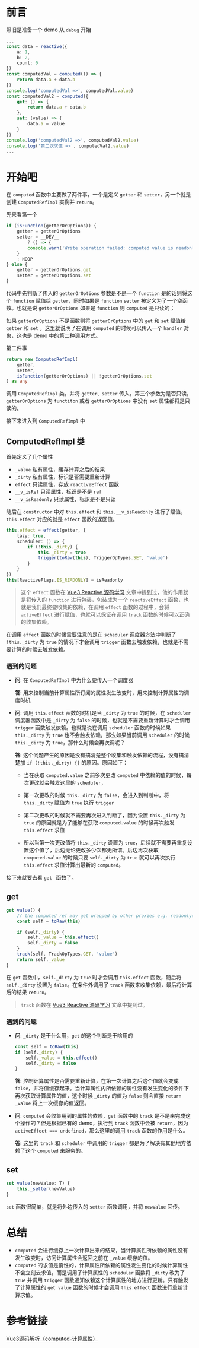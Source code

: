 # 前言

照旧是准备一个 demo 从 `debug` 开始

```typescript
...
const data = reactive({
    a: 1,
    b: 2,
    count: 0
})
const computedVal = computed(() => {
    return data.a + data.b
})
console.log('computedVal =>', computedVal.value)
const computedVal2 = computed({
    get: () => {
        return data.a + data.b
    },
    set: (value) => {
        data.a = value
    }
})
console.log('computedVal2 =>', computedVal2.value)
console.log('第二次求值 =>', computedVal2.value)
...
```

# 开始吧

在 `computed` 函数中主要做了两件事，一个是定义 `getter` 和 `setter`，另一个就是创建 `ComputedRefImpl` 实例并 `return`。

先来看第一个

```typescript
if (isFunction(getterOrOptions)) {
    getter = getterOrOptions
    setter = __DEV__
        ? () => {
        console.warn('Write operation failed: computed value is readonly')
    }
    : NOOP
} else {
    getter = getterOrOptions.get
    setter = getterOrOptions.set
}
```

代码中先判断了传入的 `getterOrOptions` 参数是不是一个 `function` 是的话则将这个 `function` 赋值给 `getter`，同时如果是 `function` `setter` 被定义为了一个空函数。也就是说 `getterOrOptions` 如果是 `function` 则 `computed` 是只读的；

如果 `getterOrOptions` 不是函数则将  `getterOrOptions` 中的 `get` 和 `set` 赋值给 `getter` 和 `set` 。这里就说明了在调用 `computed` 的时候可以传入一个 `handler` 对象，这也是 demo 中的第二种调用方式。

第二件事

```typescript
return new ComputedRefImpl(
    getter,
    setter,
    isFunction(getterOrOptions) || !getterOrOptions.set
) as any
```

调用 `ComputedRefImpl` 类，并将 `getter、setter` 传入。第三个参数为是否只读，`getterOrOptions` 为 `functiton` 或者 `getterOrOptions` 中没有 `set` 属性都将是只读的。

接下来进入到 `ComputedRefImpl` 中

## ComputedRefImpl 类

首先定义了几个属性

- `_value` 私有属性，缓存计算之后的结果
- `_dirty` 私有属性，标识是否需要重新计算
- `effect` 只读属性，存放 `reactiveEffect` 函数
- `__v_isRef` 只读属性，标识是不是 `ref` 
- `__v_isReadonly` 只读属性，标识是不是只读

随后在 `constructor` 中对 `this.effect` 和 `this.__v_isReadonly` 进行了赋值，`this.effect` 对应的就是 `effect` 函数的返回值。

```typescript
this.effect = effect(getter, {
    lazy: true,
    scheduler: () => {
        if (!this._dirty) {
            this._dirty = true
            trigger(toRaw(this), TriggerOpTypes.SET, 'value')
        }
    }
})
this[ReactiveFlags.IS_READONLY] = isReadonly
```

> 这个 `effect` 函数在 [Vue3 Reactive 源码学习](https://juejin.cn/post/6991287842613755935) 文章中提到过，他的作用就是将传入的 `function` 进行包装，包装成为一个 `reactiveEffect` 函数，也就是我们最终要收集的依赖，在调用 `effect` 函数的过程中，会将 `activeEffect` 进行赋值，也就可以保证在调用 `track` 函数的时候可以正确的收集依赖。

在调用 `effect` 函数的时候需要注意的是在 `scheduler` 调度器方法中判断了 `!this._dirty` 为 `true` 的情况下才会调用 `trigger` 函数去触发依赖，也就是不需要计算的时候去触发依赖。

### 遇到的问题

- **问**: 在 `ComputedRefImpl` 中为什么要传入一个调度器

  **答**: 用来控制当前计算属性所订阅的属性发生改变时，用来控制计算属性的调度时机

- **问**: 调用 `this.effect` 函数的时机是当 `_dirty` 为 `true` 的时候，在 `scheduler` 调度器函数中是 `_dirty` 为 `false` 的时候，也就是不需要重新计算时才会调用 `trigger` 函数触发依赖。也就是说在调用 `scheduler` 函数的时候如果 `this._dirty` 为 `true` 也不会触发依赖，那么如果当前调用 `scheduler` 的时候 `this._dirty` 为 `true`，那什么时候会再次调呢？

  **答**: 这个问题产生的原因是没有搞清楚整个收集和触发依赖的流程，没有搞清楚加 `if (!this._dirty) {}` 的原因。原因如下：

  - 当在获取 `computed.value` 之前多次更改 `computed` 中依赖的值的时候，每次更改就会触发这里的 `scheduler`，

  - 第一次更改的时候 `this._dirty` 为 `false`，会进入到判断中，将 `this._dirty` 赋值为 `true` 执行 `trigger`

  - 第二次更改的时候就不需要再次进入判断了，因为设置 `this._dirty` 为 `true` 的原因就是为了能够在获取 `computed.value` 的时候再次触发 `this.effect` 求值

  - 所以当第一次更改值将 `this._dirty` 设置为 `true`，后续就不需要再重复设置这个值了，后边无论更改多少次都无所谓。后边再次获取 `computed.value` 的时候只要 `self._dirty` 为 `true` 就可以再次执行 `this.effect` 求值计算出最新的 `computed`。

接下来就要去看 `get ` 函数了。

## get

```typescript
get value() {
    // the computed ref may get wrapped by other proxies e.g. readonly() #3376
    const self = toRaw(this)

    if (self._dirty) {
        self._value = this.effect()
        self._dirty = false
    }
    track(self, TrackOpTypes.GET, 'value')
    return self._value
}
```

在 `get` 函数中，`self._dirty` 为 `true` 时才会调用 `this.effect` 函数，随后将 `self._dirty` 设置为 `false`。在条件外调用了 `track` 函数来收集依赖，最后将计算后的结果 `return`。

> `track` 函数在 [Vue3 Reactive 源码学习](https://juejin.cn/post/6991287842613755935) 文章中提到过。

### 遇到的问题

- **问**: `_dirty` 是干什么用，`get` 的这个判断是干啥用的

  ```typescript
  const self = toRaw(this)
  if (self._dirty) {
      self._value = this.effect()
      self._dirty = false
  }
  ```

  **答**: 控制计算属性是否需要重新计算，在第一次计算之后这个值就会变成 `false`，并将值缓存起来。当计算属性内所依赖的属性没有发生变化的条件下再次获取计算属性的值，这个时候 `_dirty` 的值为 `false` 则会直接 `return _value` 将上一次缓存的值返回。

- **问**: `computed` 会收集用到的属性的依赖，`get` 函数中的 `track` 是不是来完成这个操作的？但是根据已有的 demo，执行到 `track` 函数中会被 `return`，因为 `activeEffect === undefined`，那么这里的调用 `track` 函数的作用是什么。

  **答**: 这里的 `track` 和 `scheduler` 中调用的 `trigger` 都是为了解决有其他地方依赖了这个 `computed` 来服务的。

## set

```typescript
set value(newValue: T) {
    this._setter(newValue)
}
```

`set` 函数很简单，就是将外边传入的 `setter` 函数调用，并将 `newValue` 回传。


# 总结

- `computed` 会进行缓存上一次计算出来的结果，当计算属性所依赖的属性没有发生改变时，访问计算属性会返回之前在 `_value` 缓存的值。
- `computed` 的求值是惰性的，计算属性所依赖的属性发生变化的时候计算属性不会立刻去求值，而是调用了计算属性的 `scheduler` 函数将 `_dirty` 改为了 `true` 并调用 `trigger` 函数通知依赖这个计算属性的地方进行更新。只有触发了计算属性的 `get value` 函数的时候才会调用 `this.effect` 函数进行重新计算求值。

# 参考链接

[Vue3源码解析（computed-计算属性）](https://segmentfault.com/a/1190000038467336) 

